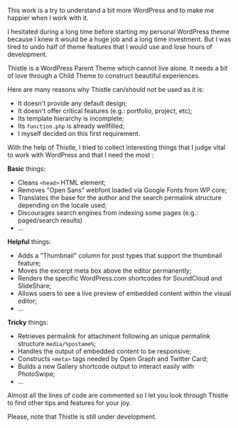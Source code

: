 This work is a try to understand a bit more WordPress and to make me happier when I work with it.

I hesitated during a long time before starting my personal WordPress theme 
because I knew it would be a huge job and a long time investment. 
But I was tired to undo half of theme features that I would use and lose hours of development.

Thistle is a WordPress Parent Theme which cannot live alone. It needs a bit of love
through a Child Theme to construct beautiful experiences.

Here are many reasons why Thistle can/should not be used as it is:

* It doesn't provide any default design;
* It doesn't offer critical features (e.g.: portfolio, project, etc);
* Its template hierarchy is incomplete;
* Its `function.php` is already wellfilled;
* I myself decided on this first requirement.

With the help of Thistle, I tried to collect interesting things that I judge vital
to work with WordPress and that I need the most :

**Basic** things:

* Cleans `<head>` HTML element;
* Removes "Open Sans" webfont loaded via Google Fonts from WP core;
* Translates the base for the author and the search permalink structure depending on the locale used;
* Discourages search engines from indexing some pages (e.g.: paged/search results)
* …

**Helpful** things:

* Adds a "Thumbnail" column for post types that support the thumbnail feature;
* Moves the excerpt meta box above the editor permanently;
* Renders the specific WordPress.com shortcodes for SoundCloud and SlideShare;
* Allows users to see a live preview of embedded content within the visual editor;
* …

**Tricky** things:

* Retrieves permalink for attachment following an unique permalink structure `media/%postame%`;
* Handles the output of embedded content to be responsive;
* Constructs `<meta>` tags needed by Open Graph and Twitter Card;
* Builds a new Gallery shortcode output to interact easily with PhotoSwipe;
* …

Almost all the lines of code are commented so I let you look through Thistle to find other tips and features for your joy.

Please, note that Thistle is still under development.
